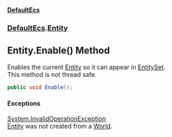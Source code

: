 #### [DefaultEcs](DefaultEcs.md 'DefaultEcs')
### [DefaultEcs](DefaultEcs.md#DefaultEcs 'DefaultEcs').[Entity](Entity.md 'DefaultEcs.Entity')
## Entity.Enable() Method
Enables the current [Entity](Entity.md 'DefaultEcs.Entity') so it can appear in [EntitySet](EntitySet.md 'DefaultEcs.EntitySet').  
This method is not thread safe.  
```csharp
public void Enable();
```
#### Exceptions
[System.InvalidOperationException](https://docs.microsoft.com/en-us/dotnet/api/System.InvalidOperationException 'System.InvalidOperationException')  
[Entity](Entity.md 'DefaultEcs.Entity') was not created from a [World](World.md 'DefaultEcs.World').
